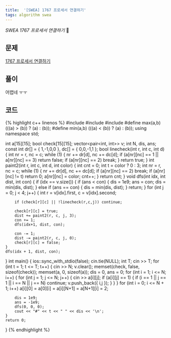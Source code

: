 ```yaml
---
title:  '[SWEA] 1767 프로세서 연결하기'
tags: algorithm swea
---
```


*SWEA 1767 프로세서 연결하기* :ghost:

<!--more-->

## 문제

[1767 프로세서 연결하기](https://swexpertacademy.com/main/code/problem/problemDetail.do?contestProbId=AV4suNtaXFEDFAUf)  

## 풀이

어렵네 ㅜㅜ  

## 코드

{% highlight c++ linenos %}
#include <iostream>
#include <vector>
#include <cstring>
#define max(a,b) (((a) > (b)) ? (a) : (b));
#define min(a,b) (((a) < (b)) ? (a) : (b));
using namespace std;

int a[15][15];
bool check[15][15];
vector<pair<int, int>> v;
int N, dis, ans;
const int dr[] = { 1,-1,0,0 }, dc[] = { 0,0,-1,1 };
bool linecheck(int r, int c, int d) {
	int nr = r, nc = c;
	while (1) {
		nr += dr[d], nc += dc[d];
		if (a[nr][nc] == 1 || a[nr][nc] == 3) return false;
		if (a[nr][nc] == 2) break;
	}
	return true;
}
int paint2(int r, int c, int d, int color) {
	int cnt = 0;
	int t = color ? 0 : 3;
	int nr = r, nc = c;
	while (1) {
		nr += dr[d], nc += dc[d];
		if (a[nr][nc] == 2) break;
		if (a[nr][nc] != t) return 0;
		a[nr][nc] = color;
		cnt++;
	}
	return cnt;
}
void dfs(int idx, int dist, int con) {
	if (idx == v.size()) {
		if (ans < con) {
			dis = 1e9;
			ans = con;
			dis = min(dis, dist);
		}
		else if (ans == con) {
			dis = min(dis, dist);
		}
		return;
	}
	for (int j = 0; j < 4; j++) {
		int r = v[idx].first, c = v[idx].second;

		if (check[r][c] || !linecheck(r,c,j)) continue;

		check[r][c] = true;
		dist += paint2(r, c, j, 3); 
		con += 1;
		dfs(idx+1, dist, con);

		con -= 1;
		dist -= paint2(r, c, j, 0);
		check[r][c] = false;
	}
	dfs(idx + 1, dist, con);
}
int main() {
	ios::sync_with_stdio(false); cin.tie(NULL);
	int T;
	cin >> T;
	for (int t = 1; t <= T; t++) {
		cin >> N;
		v.clear();
		memset(check, false, sizeof(check));
		memset(a, 0, sizeof(a));
		dis = 0, ans = 0;
		for (int i = 1; i <= N; i++) {
			for (int j = 1; j <= N; j++) {
				cin >> a[i][j];
				if (a[i][j] == 1) {
					if (i == 1 || j == 1 || i == N || j == N) continue;
					v.push_back({ i,j });
				}
			}
		}
		for (int i = 0; i <= N + 1; i++) a[i][0] = a[0][i] = a[i][N+1] = a[N+1][i] = 2;

		dis = 1e9;
		ans = -1e9;
		dfs(0, 0, 0);
		cout << "#" << t << " " << dis << '\n';
	}
	return 0;
}
{% endhighlight %}